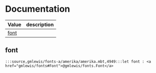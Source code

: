 # Documentation
|Value|description|
|---|---|
|[font](#font)||

## font

```moonbit
:::source,gmlewis/fonts-a/amerika/amerika.mbt,4949:::let font : <a href="gmlewis/fonts#Font">@gmlewis/fonts.Font</a>
```

